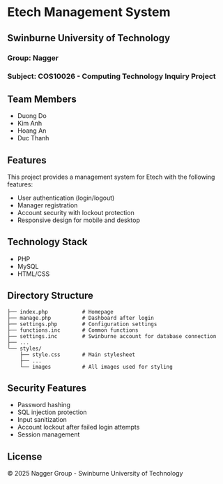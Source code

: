 # Etech Management System

## Swinburne University of Technology
### Group: Nagger
### Subject: COS10026 - Computing Technology Inquiry Project

## Team Members
- Duong Do
- Kim Anh
- Hoang An
- Duc Thanh

## Features

This project provides a management system for Etech with the following features:
- User authentication (login/logout)
- Manager registration
- Account security with lockout protection
- Responsive design for mobile and desktop

## Technology Stack

- PHP
- MySQL
- HTML/CSS

## Directory Structure

```
├── index.php           # Homepage
├── manage.php          # Dashboard after login
├── settings.php        # Configuration settings
├── functions.inc       # Common functions
├── settings.inc        # Swinburne account for database connection
├── ...
└── styles/
    ├── style.css       # Main stylesheet
    ├── ...
    └── images          # All images used for styling

```

## Security Features

- Password hashing
- SQL injection protection
- Input sanitization
- Account lockout after failed login attempts
- Session management

## License

© 2025 Nagger Group - Swinburne University of Technology

